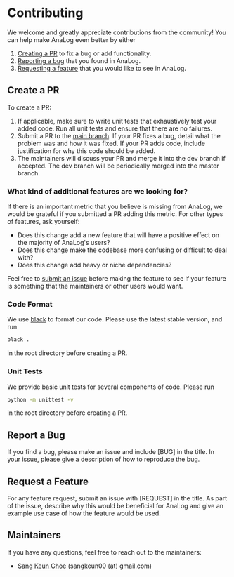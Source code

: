 # Contributing

We welcome and greatly appreciate contributions from the community! You can
help make AnaLog even better by either

1. [Creating a PR](#create-a-pr) to fix a bug or add functionality.
2. [Reporting a bug](#report-a-bug) that you found in AnaLog.
3. [Requesting a feature](#request-a-feature) that you would like to
   see in AnaLog.

## Create a PR

To create a PR:

1. If applicable, make sure to write unit tests that exhaustively test your
   added code. Run all unit tests and ensure that there are no failures.
2. Submit a PR to the [main branch](.).
   If your PR fixes a bug, detail what the problem was and how it was fixed.
   If your PR adds code, include justification for why this code should be added.
3. The maintainers will discuss your PR and merge it into the dev branch if
   accepted. The dev branch will be periodically merged into the master branch.

### What kind of additional features are we looking for?

If there is an important metric that you believe is missing from AnaLog, we would
be grateful if you submitted a PR adding this metric. For other types of features,
ask yourself:

* Does this change add a new feature that will have a positive effect on the
  majority of AnaLog's users?
* Does this change make the codebase more confusing or difficult to deal with?
* Does this change add heavy or niche dependencies?

Feel free to [submit an issue](#request-a-feature) before making the
feature to see if your feature is something that the maintainers or other users
would want.

### Code Format

We use [black](https://black.readthedocs.io/en/stable/getting_started.html) to
format our code. Please use the latest stable version, and run

```bash
black .
```

in the root directory before creating a PR.

### Unit Tests

We provide basic unit tests for several components of code.
Please run

```bash
python -m unittest -v
```

in the root directory before creating a PR.

## Report a Bug

If you find a bug, please make an issue and include [BUG] in the title. In
your issue, please give a description of how to reproduce the bug.

## Request a Feature

For any feature request, submit an issue with [REQUEST] in the title.
As part of the issue, describe why this would be beneficial for AnaLog and give
an example use case of how the feature would be used.

## Maintainers

If you have any questions, feel free to reach out to the maintainers:

* [Sang Keun Choe](https://github.com/sangkeun00) (sangkeun00 (at) gmail.com)
